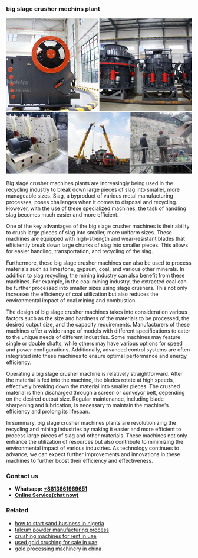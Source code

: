 <h3>big slage crusher mechins plant</h3><img src='1708497281.jpg' alt=''><p>Big slage crusher machines plants are increasingly being used in the recycling industry to break down large pieces of slag into smaller, more manageable sizes. Slag, a byproduct of various metal manufacturing processes, poses challenges when it comes to disposal and recycling. However, with the use of these specialized machines, the task of handling slag becomes much easier and more efficient.</p><p>One of the key advantages of the big slage crusher machines is their ability to crush large pieces of slag into smaller, more uniform sizes. These machines are equipped with high-strength and wear-resistant blades that efficiently break down large chunks of slag into smaller pieces. This allows for easier handling, transportation, and recycling of the slag.</p><p>Furthermore, these big slage crusher machines can also be used to process materials such as limestone, gypsum, coal, and various other minerals. In addition to slag recycling, the mining industry can also benefit from these machines. For example, in the coal mining industry, the extracted coal can be further processed into smaller sizes using slage crushers. This not only increases the efficiency of coal utilization but also reduces the environmental impact of coal mining and combustion.</p><p>The design of big slage crusher machines takes into consideration various factors such as the size and hardness of the materials to be processed, the desired output size, and the capacity requirements. Manufacturers of these machines offer a wide range of models with different specifications to cater to the unique needs of different industries. Some machines may feature single or double shafts, while others may have various options for speed and power configurations. Additionally, advanced control systems are often integrated into these machines to ensure optimal performance and energy efficiency.</p><p>Operating a big slage crusher machine is relatively straightforward. After the material is fed into the machine, the blades rotate at high speeds, effectively breaking down the material into smaller pieces. The crushed material is then discharged through a screen or conveyor belt, depending on the desired output size. Regular maintenance, including blade sharpening and lubrication, is necessary to maintain the machine's efficiency and prolong its lifespan.</p><p>In summary, big slage crusher machines plants are revolutionizing the recycling and mining industries by making it easier and more efficient to process large pieces of slag and other materials. These machines not only enhance the utilization of resources but also contribute to minimizing the environmental impact of various industries. As technology continues to advance, we can expect further improvements and innovations in these machines to further boost their efficiency and effectiveness.</p><h3>Contact us</h3><ul><li><strong>Whatsapp:&nbsp;<a href="https://wa.me/8613661969651">+8613661969651</a></strong></li><li><a href="https://swt.shibang-china.com/?git&amp;zhl&amp;big slage crusher mechins plant"><strong>Online Service(chat now)</strong></a></li></ul><h3>Related</h3><ul><li><a href='how to start sand business in nigeria.md'>how to start sand business in nigeria</a></li><li><a href='talcum powder manufacturing process.md'>talcum powder manufacturing process</a></li><li><a href='crushing machines for rent in uae.md'>crushing machines for rent in uae</a></li><li><a href='used gold crushing for sale in uae.md'>used gold crushing for sale in uae</a></li><li><a href='gold processing machinery in china.md'>gold processing machinery in china</a></li></ul>